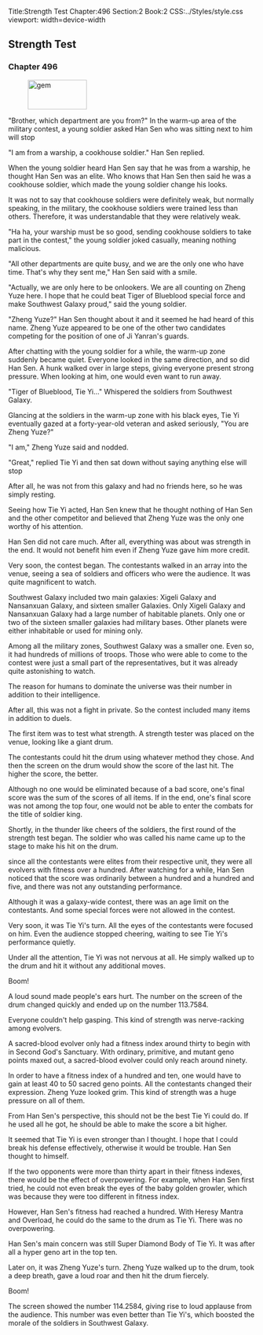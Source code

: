Title:Strength Test 
Chapter:496 
Section:2 
Book:2 
CSS:../Styles/style.css 
viewport: width=device-width
  
## Strength Test
### Chapter 496
  
<figure>
	<img src="../Images/gem.gif" alt="gem" id="gem" width="120" height="60" />
</figure>
  

  
"Brother, which department are you from?" In the warm-up area of the military contest, a young soldier asked Han Sen who was sitting next to him will stop

"I am from a warship, a cookhouse soldier." Han Sen replied.

When the young soldier heard Han Sen say that he was from a warship, he thought Han Sen was an elite. Who knows that Han Sen then said he was a cookhouse soldier, which made the young soldier change his looks.

It was not to say that cookhouse soldiers were definitely weak, but normally speaking, in the military, the cookhouse soldiers were trained less than others. Therefore, it was understandable that they were relatively weak.

"Ha ha, your warship must be so good, sending cookhouse soldiers to take part in the contest," the young soldier joked casually, meaning nothing malicious.

"All other departments are quite busy, and we are the only one who have time. That's why they sent me," Han Sen said with a smile.

"Actually, we are only here to be onlookers. We are all counting on Zheng Yuze here. I hope that he could beat Tiger of Blueblood special force and make Southwest Galaxy proud," said the young soldier.

"Zheng Yuze?" Han Sen thought about it and it seemed he had heard of this name. Zheng Yuze appeared to be one of the other two candidates competing for the position of one of Ji Yanran's guards.

After chatting with the young soldier for a while, the warm-up zone suddenly became quiet. Everyone looked in the same direction, and so did Han Sen. A hunk walked over in large steps, giving everyone present strong pressure. When looking at him, one would even want to run away.

"Tiger of Blueblood, Tie Yi…" Whispered the soldiers from Southwest Galaxy.

Glancing at the soldiers in the warm-up zone with his black eyes, Tie Yi eventually gazed at a forty-year-old veteran and asked seriously, "You are Zheng Yuze?"

"I am," Zheng Yuze said and nodded.

"Great," replied Tie Yi and then sat down without saying anything else will stop

After all, he was not from this galaxy and had no friends here, so he was simply resting.

Seeing how Tie Yi acted, Han Sen knew that he thought nothing of Han Sen and the other competitor and believed that Zheng Yuze was the only one worthy of his attention.

Han Sen did not care much. After all, everything was about was strength in the end. It would not benefit him even if Zheng Yuze gave him more credit.

Very soon, the contest began. The contestants walked in an array into the venue, seeing a sea of soldiers and officers who were the audience. It was quite magnificent to watch.

Southwest Galaxy included two main galaxies: Xigeli Galaxy and Nansanxuan Galaxy, and sixteen smaller Galaxies. Only Xigeli Galaxy and Nansanxuan Galaxy had a large number of habitable planets. Only one or two of the sixteen smaller galaxies had military bases. Other planets were either inhabitable or used for mining only.

Among all the military zones, Southwest Galaxy was a smaller one. Even so, it had hundreds of millions of troops. Those who were able to come to the contest were just a small part of the representatives, but it was already quite astonishing to watch.

The reason for humans to dominate the universe was their number in addition to their intelligence.

After all, this was not a fight in private. So the contest included many items in addition to duels.

The first item was to test what strength. A strength tester was placed on the venue, looking like a giant drum.

The contestants could hit the drum using whatever method they chose. And then the screen on the drum would show the score of the last hit. The higher the score, the better.

Although no one would be eliminated because of a bad score, one's final score was the sum of the scores of all items. If in the end, one's final score was not among the top four, one would not be able to enter the combats for the title of soldier king.

Shortly, in the thunder like cheers of the soldiers, the first round of the strength test began. The soldier who was called his name came up to the stage to make his hit on the drum.

since all the contestants were elites from their respective unit, they were all evolvers with fitness over a hundred. After watching for a while, Han Sen noticed that the score was ordinarily between a hundred and a hundred and five, and there was not any outstanding performance.

Although it was a galaxy-wide contest, there was an age limit on the contestants. And some special forces were not allowed in the contest.

Very soon, it was Tie Yi's turn. All the eyes of the contestants were focused on him. Even the audience stopped cheering, waiting to see Tie Yi's performance quietly.

Under all the attention, Tie Yi was not nervous at all. He simply walked up to the drum and hit it without any additional moves.

Boom!

A loud sound made people's ears hurt. The number on the screen of the drum changed quickly and ended up on the number 113.7584.

Everyone couldn't help gasping. This kind of strength was nerve-racking among evolvers.

A sacred-blood evolver only had a fitness index around thirty to begin with in Second God's Sanctuary. With ordinary, primitive, and mutant geno points maxed out, a sacred-blood evolver could only reach around ninety.

In order to have a fitness index of a hundred and ten, one would have to gain at least 40 to 50 sacred geno points. All the contestants changed their expression. Zheng Yuze looked grim. This kind of strength was a huge pressure on all of them.

From Han Sen's perspective, this should not be the best Tie Yi could do. If he used all he got, he should be able to make the score a bit higher.

It seemed that Tie Yi is even stronger than I thought. I hope that I could break his defense effectively, otherwise it would be trouble. Han Sen thought to himself.

If the two opponents were more than thirty apart in their fitness indexes, there would be the effect of overpowering. For example, when Han Sen first tried, he could not even break the eyes of the baby golden growler, which was because they were too different in fitness index.

However, Han Sen's fitness had reached a hundred. With Heresy Mantra and Overload, he could do the same to the drum as Tie Yi. There was no overpowering.

Han Sen's main concern was still Super Diamond Body of Tie Yi. It was after all a hyper geno art in the top ten.

Later on, it was Zheng Yuze's turn. Zheng Yuze walked up to the drum, took a deep breath, gave a loud roar and then hit the drum fiercely.

Boom!

The screen showed the number 114.2584, giving rise to loud applause from the audience. This number was even better than Tie Yi's, which boosted the morale of the soldiers in Southwest Galaxy.